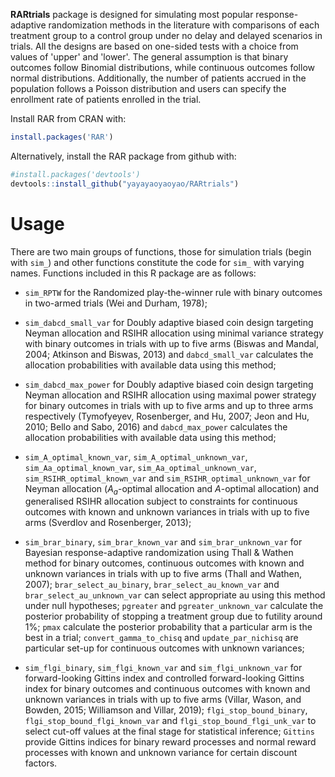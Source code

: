 
**RARtrials** package is designed for simulating most popular response-adaptive randomization methods in the literature with comparisons of each treatment group to a control group under no delay and delayed scenarios in trials. All the designs are based on one-sided tests with a choice from values of 'upper' and 'lower'. The general assumption is that binary outcomes follow Binomial distributions, while continuous outcomes follow normal distributions. Additionally, the number of patients accrued in the population follows a Poisson distribution and users can specify the enrollment rate of patients enrolled in the trial. 

Install RAR from CRAN with:

```r
install.packages('RAR')
```

Alternatively, install the RAR package from github with:


```r
#install.packages('devtools')
devtools::install_github("yayayaoyaoyao/RARtrials")
```

# Usage
There are two main groups of functions, those for simulation trials (begin with `sim_`) and other functions constitute the code for `sim_` with varying names. Functions included in this R package are as follows:

- `sim_RPTW` for the Randomized play-the-winner rule with binary outcomes in two-armed trials (Wei and Durham, 1978);

- `sim_dabcd_small_var` for Doubly adaptive biased coin design targeting Neyman allocation and RSIHR allocation using minimal variance strategy with binary outcomes in trials with up to five arms (Biswas and Mandal, 2004; Atkinson and Biswas, 2013) and `dabcd_small_var` calculates the allocation probabilities with available data using this method;

- `sim_dabcd_max_power` for Doubly adaptive biased coin design targeting Neyman allocation and RSIHR allocation using maximal power strategy for binary outcomes in trials with up to five arms and up to three arms respectively (Tymofyeyev, Rosenberger, and Hu, 2007; Jeon and Hu, 2010; Bello and Sabo, 2016) and `dabcd_max_power` calculates the allocation probabilities with available data using this method;

- `sim_A_optimal_known_var`, `sim_A_optimal_unknown_var`, `sim_Aa_optimal_known_var`, `sim_Aa_optimal_unknown_var`, `sim_RSIHR_optimal_known_var` and `sim_RSIHR_optimal_unknown_var` for Neyman allocation ($A_a$-optimal allocation and $A$-optimal allocation) and generalised RSIHR allocation subject to constraints for continuous outcomes with known and unknown variances in trials with up to five arms (Sverdlov and Rosenberger, 2013);

- `sim_brar_binary`, `sim_brar_known_var` and `sim_brar_unknown_var` for Bayesian response-adaptive randomization using Thall & Wathen method for binary outcomes, continuous outcomes with known and unknown variances in trials with up to five arms (Thall and Wathen, 2007); `brar_select_au_binary`, `brar_select_au_known_var` and `brar_select_au_unknown_var` can select appropriate au using this method under null hypotheses; `pgreater` and `pgreater_unknown_var` calculate the posterior probability of stopping a treatment group due to futility around $1\%$;  `pmax` calculate the posterior probability that a particular arm is the best in a trial; `convert_gamma_to_chisq` and `update_par_nichisq` are particular set-up for continuous outcomes with unknown variances;


- `sim_flgi_binary`, `sim_flgi_known_var` and `sim_flgi_unknown_var` for forward-looking Gittins index and controlled forward-looking Gittins index for binary outcomes and continuous outcomes with known and unknown variances in trials with up to five arms (Villar, Wason, and Bowden, 2015; Williamson and Villar, 2019); `flgi_stop_bound_binary`, `flgi_stop_bound_flgi_known_var` and `flgi_stop_bound_flgi_unk_var` to select cut-off values at the final stage for statistical inference; `Gittins` provide Gittins indices for binary reward processes and normal reward processes with known and unknown variance for certain discount factors.


